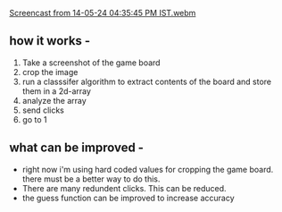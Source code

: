 [Screencast from 14-05-24 04:35:45 PM IST.webm](https://github.com/cs22b047/minesweeper_bot/assets/145146625/5b8cad5f-97dc-4eee-aab3-26b73e9fdb54)

## how it works - 
1. Take a screenshot of the game board
2. crop the image
3. run a classsifer algorithm to extract contents of the board and store them in a 2d-array
4. analyze the array
5. send clicks
6. go to 1

## what can be improved - 

- right now i'm using hard coded values for cropping the game board. there must be a better way to do this.
- There are many redundent clicks. This can be reduced.
- the guess function can be improved to increase accuracy
